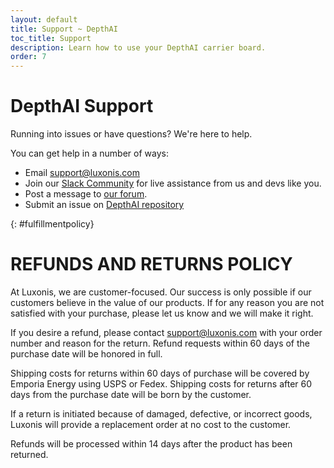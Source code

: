 ```yaml
---
layout: default
title: Support ~ DepthAI
toc_title: Support
description: Learn how to use your DepthAI carrier board.
order: 7
---
```


# DepthAI Support

Running into issues or have questions? We're here to help.

You can get help in a number of ways:

* Email [support@luxonis.com](mailto:support@luxonis.com)
* Join our [Slack Community]({{site.slack_url}}) for live assistance from us and devs like you.
* Post a message to [our forum](https://discuss.luxonis.com/).
* Submit an issue on [DepthAI repository](https://github.com/luxonis/depthai)

{: #fulfillmentpolicy}
# REFUNDS AND RETURNS POLICY

At Luxonis, we are customer-focused. Our success is only possible if our customers believe in the value of our products. If for any reason you are not satisfied with your purchase, please let us know and we will make it right.

If you desire a refund, please contact [support@luxonis.com](mailto:support@luxonis.com) with your order number and reason for the return. Refund requests within 60 days of the purchase date will be honored in full.

Shipping costs for returns within 60 days of purchase will be covered by Emporia Energy using USPS or Fedex. Shipping costs for returns after 60 days from the purchase date will be born by the customer.

If a return is initiated because of damaged, defective, or incorrect goods, Luxonis will provide a replacement order at no cost to the customer.

Refunds will be processed within 14 days after the product has been returned.

